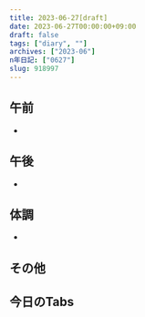 ```yaml
---
title: 2023-06-27[draft]
date: 2023-06-27T00:00:00+09:00
draft: false
tags: ["diary", ""]
archives: ["2023-06"]
n年日記: ["0627"]
slug: 918997
---
```

## 午前
- 
## 午後
- 
## 体調
- 
## その他
## 今日のTabs